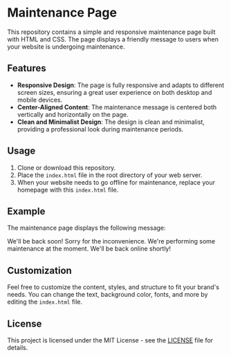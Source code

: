 # Maintenance Page

This repository contains a simple and responsive maintenance page built with HTML and CSS. The page displays a friendly message to users when your website is undergoing maintenance.

## Features

- **Responsive Design**: The page is fully responsive and adapts to different screen sizes, ensuring a great user experience on both desktop and mobile devices.
- **Center-Aligned Content**: The maintenance message is centered both vertically and horizontally on the page.
- **Clean and Minimalist Design**: The design is clean and minimalist, providing a professional look during maintenance periods.

## Usage

1. Clone or download this repository.
2. Place the `index.html` file in the root directory of your web server.
3. When your website needs to go offline for maintenance, replace your homepage with this `index.html` file.

## Example

The maintenance page displays the following message:

We'll be back soon!
Sorry for the inconvenience. We're performing some maintenance at the moment. We'll be back online shortly!


## Customization

Feel free to customize the content, styles, and structure to fit your brand's needs. You can change the text, background color, fonts, and more by editing the `index.html` file.

## License

This project is licensed under the MIT License - see the [LICENSE](LICENSE) file for details.
